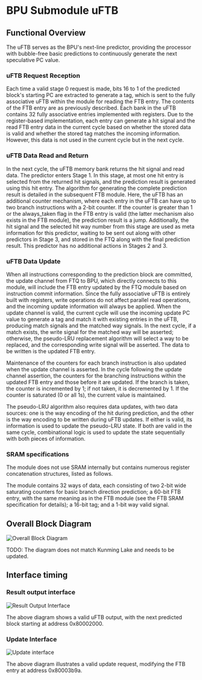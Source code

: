 # BPU Submodule uFTB

## Functional Overview

The uFTB serves as the BPU's next-line predictor, providing the processor with
bubble-free basic predictions to continuously generate the next speculative PC
value.

### uFTB Request Reception

Each time a valid stage 0 request is made, bits 16 to 1 of the predicted block's
starting PC are extracted to generate a tag, which is sent to the fully
associative uFTB within the module for reading the FTB entry. The contents of
the FTB entry are as previously described. Each bank in the uFTB contains 32
fully associative entries implemented with registers. Due to the register-based
implementation, each entry can generate a hit signal and the read FTB entry data
in the current cycle based on whether the stored data is valid and whether the
stored tag matches the incoming information. However, this data is not used in
the current cycle but in the next cycle.

### uFTB Data Read and Return

In the next cycle, the uFTB memory bank returns the hit signal and read data.
The predictor enters Stage 1. In this stage, at most one hit entry is selected
from the returned hit signals, and the prediction result is generated using this
hit entry. The algorithm for generating the complete prediction result is
detailed in the subsequent FTB module. Here, the uFTB has an additional counter
mechanism, where each entry in the uFTB can have up to two branch instructions
with a 2-bit counter. If the counter is greater than 1 or the always_taken flag
in the FTB entry is valid (the latter mechanism also exists in the FTB module),
the prediction result is a jump. Additionally, the hit signal and the selected
hit way number from this stage are used as meta information for this predictor,
waiting to be sent out along with other predictors in Stage 3, and stored in the
FTQ along with the final prediction result. This predictor has no additional
actions in Stages 2 and 3.

### uFTB Data Update

When all instructions corresponding to the prediction block are committed, the
update channel from FTQ to BPU, which directly connects to this module, will
include the FTB entry updated by the FTQ module based on instruction commit
information. Since the fully associative uFTB is entirely built with registers,
write operations do not affect parallel read operations, and the incoming update
information will always be applied. When the update channel is valid, the
current cycle will use the incoming update PC value to generate a tag and match
it with existing entries in the uFTB, producing match signals and the matched
way signals. In the next cycle, if a match exists, the write signal for the
matched way will be asserted; otherwise, the pseudo-LRU replacement algorithm
will select a way to be replaced, and the corresponding write signal will be
asserted. The data to be written is the updated FTB entry.

Maintenance of the counters for each branch instruction is also updated when the
update channel is asserted. In the cycle following the update channel assertion,
the counters for the branching instructions within the updated FTB entry and
those before it are updated. If the branch is taken, the counter is incremented
by 1; if not taken, it is decremented by 1. If the counter is saturated (0 or
all 1s), the current value is maintained.

The pseudo-LRU algorithm also requires data updates, with two data sources: one
is the way encoding of the hit during prediction, and the other is the way
encoding to be written during uFTB updates. If either is valid, its information
is used to update the pseudo-LRU state. If both are valid in the same cycle,
combinational logic is used to update the state sequentially with both pieces of
information.

### SRAM specifications

The module does not use SRAM internally but contains numerous register
concatenation structures, listed as follows.

The module contains 32 ways of data, each consisting of two 2-bit wide
saturating counters for basic branch direction prediction; a 60-bit FTB entry,
with the same meaning as in the FTB module (see the FTB SRAM specification for
details); a 16-bit tag; and a 1-bit way valid signal.

## Overall Block Diagram

![Overall Block Diagram](../figure/BPU/uFTB/structure.png)

TODO: The diagram does not match Kunming Lake and needs to be updated.

## Interface timing

### Result output interface

![Result Output Interface](../figure/BPU/uFTB/port1.png)

The above diagram shows a valid uFTB output, with the next predicted block
starting at address 0x80002000.

### Update Interface

![Update interface](../figure/BPU/uFTB/port2.png)

The above diagram illustrates a valid update request, modifying the FTB entry at
address 0x80003b9a.
